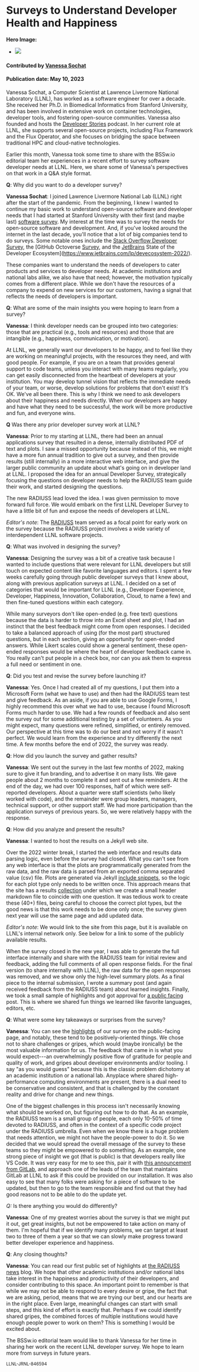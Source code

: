 # Surveys to Understand Developer Health and Happiness

 **Hero Image:**

  - <img src='../../images/Blog_2304_DeveloperSurvey.png' />

#### Contributed by [Vanessa Sochat](https://github.com/vsoch)

#### Publication date: May 10, 2023

Vanessa Sochat, a Computer Scientist at Lawrence Livermore National Laboratory (LLNL), has worked as a software engineer for over a decade.
She received her Ph.D. in Biomedical Informatics from Stanford University, and
has been involved in extensive work on container technologies, developer tools, and fostering open-source communities.
Vanessa also founded and hosts the [Developer Stories](https://rseng.github.io/devstories/) podcast.
In her current role at LLNL, she supports several open-source projects, including Flux Framework and the Flux Operator, and she focuses on bridging the space between traditional HPC and cloud-native technologies.

Earlier this month, Vanessa took some time to share with the BSSw.io editorial team her experiences in a recent effort to survey software developer needs at LLNL.
Here, we share some of Vanessa's perspectives on that work in a Q&A style format.

**Q**: Why did you want to do a developer survey?

**Vanessa Sochat**: I joined Lawrence Livermore National Lab (LLNL) right after the start of the pandemic.
From the beginning, I knew I wanted to continue my basic work to understand open-source software and developer needs that I had started at Stanford University with their first (and maybe last) [software survey](https://stanford-rc.github.io/stanford-software-survey/).
My interest at the time was to survey the needs for open-source software and development.
And, if you've looked around the internet in the last decade, you'll notice that a lot of big companies tend to do surveys. Some notable ones include the [Stack Overflow Developer Survey](https://survey.stackoverflow.co/), the [GitHub Octoverse [Survey](https://octoverse.github.com/), and the [JetBrains](https://www.jetbrains.com/lp/devecosystem-2022/) State of the Developer Ecosystem](https://www.jetbrains.com/lp/devecosystem-2022/).

These companies want to understand the needs of developers to cater products and services to developer needs.
At academic institutions and national labs alike, we also have that need; however, the motivation typically comes from a different place. While we don't have the resources of a company to expend on new services for our customers, having a signal that reflects the needs of developers is important.

**Q**: What are some of the main insights you were hoping to learn from a survey?

**Vanessa**: I think developer needs can be grouped into two categories: those that are practical (e.g., tools and resources) and those that are intangible (e.g., happiness, communication, or motivation).

At LLNL, we generally want our developers to be happy, and to feel like they are working on meaningful projects, with the resources they need, and with good people.
For example, if you are on a team that provides general support to code teams, unless you interact with many teams regularly, you can get easily disconnected from the heartbeat of developers at your institution.
You may develop tunnel vision that reflects the immediate needs of your team, or worse, develop solutions for problems that don't exist!
It's OK.
We've all been there.
This is why I think we need to ask developers about their happiness and needs directly.
When our developers are happy and have what they need to be successful, the work will be more productive and fun, and everyone wins.

**Q** Was there any prior developer survey work at LLNL?

**Vanessa**: Prior to my starting at LLNL, there had been an annual applications survey that resulted in a dense, internally distributed PDF of text and plots.
I saw a missed opportunity because instead of this, we might have a more fun annual tradition to give out a survey, and then provide results (still internally) in a more interactive web interface, and give the larger public community an update about what's going on in developer land at LLNL.
I proposed the idea for an annual Developer Survey, strategically focusing the questions on developer needs to help the RADIUSS team guide their work, and started designing the questions.

The new RADIUSS lead loved the idea.
I was given permission to move forward full force.
We would embark on the first LLNL Developer Survey to have a little bit of fun and expose the needs of developers at LLNL.

*Editor's note*: The [RADIUSS](https://software.llnl.gov/radiuss/) team served as a focal point for early work on the survey because the RADIUSS project involves a wide variety of interdependent LLNL software projects.

**Q**: What was involved in designing the survey?

**Vanessa**: Designing the survey was a bit of a creative task because I wanted to include questions that were relevant for LLNL developers but still touch on expected content like favorite languages and editors.
I spent a few weeks carefully going through public developer surveys that I knew about, along with previous application surveys at LLNL.
I decided on a set of categories that would be important for LLNL (e.g., Developer Experience, Developer, Happiness, Innovation, Collaboration, Cloud, to name a few) and then fine-tuned questions within each category.

While many surveyors don't like open-ended (e.g. free text) questions because the data is harder to throw into an Excel sheet and plot, I had an instinct that the best feedback might come from open responses.
I decided to take a balanced approach of using (for the most part) structured questions, but in each section, giving an opportunity for open-ended answers.
While Likert scales could
show a general sentiment, these open-ended responses would be where the heart of developer feedback came in.
You really can't put people in a check box, nor can you ask them to express a full need or sentiment in one.

**Q**: Did you test and revise the survey before launching it?

**Vanessa**: Yes. Once I had created all of my questions, I put them into a Microsoft Form (what we have to use) and then had the RADIUSS team test and give feedback. As an aside, if you are able to use Google Forms, I highly recommend this over what we had to use, because I found Microsoft Forms much harder to use. We had a few rounds of feedback and also sent the survey out for some additional testing by a set of volunteers. As you might expect, many questions were refined, simplified, or entirely removed. Our perspective at this time was to do our best and not worry if it wasn't perfect.
We would learn from the experience and try differently the next time. A few months before the end of 2022, the survey was ready.

**Q**: How did you launch the survey and gather results?

**Vanessa**: We sent out the survey in the last few months of 2022, making sure to give it fun branding, and to advertise it on many lists.
We gave people about 2 months to complete it and sent out a few reminders.
At the end of the day, we had over 100 responses, half of which were self-reported developers.
About a quarter were staff scientists (who likely worked with code), and the remainder were group leaders, managers, technical support, or other support staff.
We had more participation than the application surveys of previous years.
So, we were relatively happy with the response.

**Q**: How did you analyze and present the results?

**Vanessa**: I wanted to host the results on a Jekyll web site.

Over the 2022 winter break, I started the web interface and results data parsing logic, even before the survey had closed.
What you can't see from any web interface is that the plots are programmatically generated from the raw data, and the raw data is parsed from an exported comma separated value (csv) file.
Plots are generated via Jekyll [include snippets](https://jekyllrb.com/docs/includes/), so the logic for each plot type only needs to be written once.
This approach means that the site has a results [collection](https://jekyllrb.com/docs/includes/) under which we create a small header markdown file to coincide with one question.
It was tedious work to create these (40+) files, being careful to choose the correct plot types, but the good news is that this work needs to be done only once; the survey given next year will use the same page and add updated data.

*Editor's note*: We would link to the site from this page, but it is available on LLNL's internal network only. See below for a link to some of the publicly available results.

When the survey closed in the new year, I was able to generate the full interface internally and share with the RADIUSS team for initial review and feedback, adding the full comments of all open response fields.
For the final version (to share internally with LLNL), the raw data for the open responses was removed, and we show only the high-level summary plots.
As a final piece to the internal submission, I wrote a summary post (and again received feedback from the RADIUSS team) about learned insights.
Finally, we took a small sample of highlights and got approval for [a public facing](https://software.llnl.gov/radiuss/2023/02/08/first-developer-survey/) post.
This is where we shared fun things we learned like favorite languages, editors, etc.

**Q**: What were some key takeaways or surprises from the survey?

**Vanessa**: You can see the [highlights](https://software.llnl.gov/radiuss/2023/02/08/first-developer-survey/) of our survey on the public-facing page, and notably, these tend to be positively-oriented things.
We chose not to share challenges or gripes, which would (maybe ironically) be the most valuable information for us.
The feedback that came in is what you would expect---an overwhelmingly positive flow of gratitude for people and quality of work, and gripes about developer environments and/or tooling.
I say "as you would guess" because this is the classic problem dichotomy at an academic institution or a national lab.
Anyplace where shared high-performance computing environments are present, there is a dual need to be conservative and consistent, and that is challenged by the constant reality and drive for change and new things.

One of the biggest challenges in this process isn't necessarily knowing what should be worked on, but figuring out how to do that.
As an example, the RADIUSS team is a small group of people, each only 10-50% of time devoted to RADIUSS, and often in the context of a specific code project under the RADIUSS umbrella.
Even when we know there is a huge problem that needs attention, we might not have the people-power to do it.
So we decided that we would spread the overall message of the survey to these teams so they might be empowered to do something.
As an example, one strong piece of insight we got (that is public) is that developers really like VS Code.
It was very easy for me to see this, pair it with [this announcement from GitLab](https://sdtimes.com/software-development/gitlab-announces-beta-of-its-new-web-ide/), and approach one of the leads of the team that maintains GitLab at LLNL to ask if this could be provided on our installation.
It was also easy to see that many folks were asking for a piece of software to be updated, but then to go to the team responsible and find out that they had good reasons not to be able to do the update yet.

*Q:* Is there anything you would do differently?

**Vanessa**: One of my greatest worries about the survey is that we might put it out, get great insights, but not be empowered to take action on many of them.
I'm hopeful that if we identify many problems, we can target at least two to three of them a year so that we can slowly make progress toward better developer experience and happiness.

**Q**: Any closing thoughts?

**Vanessa**: You can read our first public set of highlights at [the RADIUSS news](https://software.llnl.gov/radiuss/2023/02/08/first-developer-survey/)
blog.
We hope that other academic institutions and/or national labs take interest in the happiness and productivity of their developers, and consider contributing to this space.
An important point to remember is that while we may not be able to respond to every desire or gripe, the fact that we are asking, period, means that we are trying our best, and our hearts are in the right place.
Even large, meaningful changes can start with small steps, and this kind of effort is exactly that.
Perhaps if we could identify shared gripes, the combined forces of multiple institutions would have enough people power to work on them?
This is something I would be excited about.

The BSSw.io editorial team would like to thank Vanessa for her time in sharing her work on the recent LLNL developer survey.
We hope to learn more from surveys in future years.

<small>LLNL-JRNL-846594</small>

<!---
Publish: yes
Track: experience
Pinned: no
Topics: strategies for more effective teams
Track: Bright spots
--->
